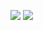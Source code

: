 <a href="https://wakatime.com"><img src="https://wakatime.com/share/@c2002570-5d8a-4ab2-95af-779dae26e424/9054ce59-7aa1-4a3f-a4e9-c4a75a1803d9.png" /></a>
<a href="https://wakatime.com"><img src="https://wakatime.com/share/@c2002570-5d8a-4ab2-95af-779dae26e424/58523f9d-8552-477a-b146-4e9731eafaa2.png" /></a>